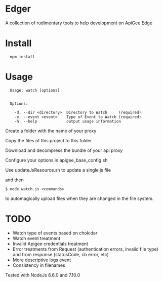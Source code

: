 # Edger

  A collection of rudimentary tools to help development on ApiGee Edge

# Install

```
  npm install
```

# Usage

```
  Usage: watch [options]


  Options:

    -d, --dir <directory>  Directory to Watch     (required)
    -e, --event <event>    Type of Event to Watch (required)
    -h, --help             output usage information
```
  
  Create a folder with the name of your proxy
  
  Copy the files of this project to this folder
  
  Download and decompress the bundle of your api proxy
  
  Configure your options in apigee_base_config.sh
  
  Use updateJsResource.sh to update a single js file 
  
 and then 
 
 ```
 $ node watch.js <commands>
 ```
 
 to automagically upload files when they are changed in the file system.
 
 # TODO

- Watch type of events based on chokidar
- Watch event treatment
- Invalid Apigee credentials treatment
- Error treatments from Request (authentication errors, invalid file type) and from response (statusCode, cb error, etc)
- More descriptive logs event
- Consistency in filenames
 
 Tested with NodeJs 8.6.0 and 7.10.0

